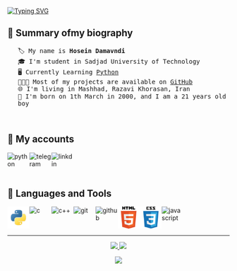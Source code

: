 <!-- Typing SVG -->
<p align="left">
    <a href="https://git.io/typing-svg">
        <img
            src="https://readme-typing-svg.herokuapp.com?size=24&width=600&lines=Welcome+To+My+Github+Profile..."
            alt="Typing SVG"
        />
    </a>
</p>

<h2 align="left">📝 Summary ofmy biography</h2>
<ul align="left" style="list-style-type:none;">
<samp>
<li>🏷️ My name is <b>Hosein Damavndi</b></li>
<li>🎓 I'm student in Sadjad University of Technology </li>
<li>🖥️ Currently Learning <a href="https://python.org">Python</a></li>
<li>👨🏻‍💻 Most of my projects are available on <a href="https://github.com/hoseindamavandi">GitHub</a></li>
<li>🌐 I'm living in Mashhad, Razavi Khorasan, Iran</a></li>
<li>🎂 I'm born on 1th March in 2000, and I am a 21 years old boy</li>
</samp>
</ul>
</br>
<h2 align="left">🔗 My accounts</h2>
<p align="left">
      <a href="https://instagram.com/hoseindamavandii">
        <img align="left" alt="python" width="50" src="https://image.flaticon.com/icons/png/512/2111/2111463.png">
    </a>
    <a href="https://t.me/Hosein_Damavandi">
        <img align="left" alt="telegram" width="50" src="https://image.flaticon.com/icons/png/512/2111/2111552.png">
    </a>
    <a href="https://www.linkedin.com/in/hosein-damvandi">
        <img align="left" alt="linkdin" width="50" src="https://image.flaticon.com/icons/png/512/174/174857.png">
    </a>
</p>

</br>
</br>
</br>

<h2 align="left">🔨 Languages and Tools</h2>
<p align="left">
    <a href="https://www.python.org" target="_blank">
        <img align="left" alt="python" width="50" src="https://raw.githubusercontent.com/github/explore/80688e429a7d4ef2fca1e82350fe8e3517d3494d/topics/python/python.png">
    </a>
    <a href="http://www.cplusplus.org/" target="_blank">
        <img align="left" alt="c" width="50" src="https://raw.githubusercontent.com/jmnote/z-icons/master/svg/c.svg">
    </a>
    <a href="http://www.cplusplus.org/" target="_blank">
        <img align="left" alt="c++" width="50" src="https://raw.githubusercontent.com/jmnote/z-icons/master/svg/cpp.svg">
    </a>
    <a href="https://git-scm.com/" target="_blank">
        <img align="left" alt="git" width="50" src="https://raw.githubusercontent.com/jmnote/z-icons/master/svg/git.svg">
    </a>
    <a href="https://github.com/" target="_blank">
        <img align="left" alt="github" width="50" src="https://raw.githubusercontent.com/jmnote/z-icons/master/svg/github.svg">
    </a>
    <a href="https://html.com/" target="_blank">
        <img align="left" alt="html" width="50" src="https://raw.githubusercontent.com/github/explore/80688e429a7d4ef2fca1e82350fe8e3517d3494d/topics/html/html.png">
    </a>
    <a href="https://html.com/" target="_blank">
        <img align="left" alt="css" width="50" src="https://raw.githubusercontent.com/github/explore/80688e429a7d4ef2fca1e82350fe8e3517d3494d/topics/css/css.png">
    </a>
    <a href="https://getbootstrap.com/" target="_blank">
        <img align="left" alt="javascript" width="50" src="https://raw.githubusercontent.com/jmnote/z-icons/master/svg/bootstrap.svg"
    </a>
</p>


</br>
</br>
</br>

---

<p align="center">
    <img
        width="49%"
        src="https://github-readme-stats.vercel.app/api?username=hoseindamavandi&count_private=true&include_all_commits=true&show_icons=true&theme=tokyonight&custom_title=GitHub+Stats"
    />
    <img
        width="49%"
        src="https://github-readme-streak-stats.herokuapp.com?user=hoseindamavandi&theme=tokyonight"
    />
</p>

<p align="center">
    <img
        width="49%"
        src="https://github-readme-stats.vercel.app/api/top-langs/?username=hoseindamavandi&layout=compact&include_all_commits=true&show_icons=true&theme=tokyonight&custom_title=Most+Used+Language"
    />
</p>



